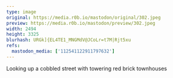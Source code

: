 ```yaml
---
type: image
original: https://media.r0b.io/mastodon/original/302.jpeg
preview: https://media.r0b.io/mastodon/preview/302.jpeg
width: 2494
height: 3325
blurhash: URGk]{EL4TE1_MNGMdV@JCoLr=t7M|Rjt5xu
refs:
  mastodon_media: ['112541122911797632']
---
```


Looking up a cobbled street with towering red brick townhouses 
